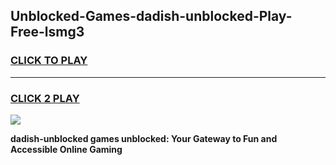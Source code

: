 
## Unblocked-Games-dadish-unblocked-Play-Free-lsmg3
<h3>
<a href="https://premium76.site?title=dadish-unblocked&ref=18A1">CLICK TO PLAY</a></h3>
<hr>

<h3>
<a href="https://premium76.site?title=dadish-unblocked&ref=18A1">CLICK 2 PLAY</a>
  
</h3>

<a href="https://premium76.site?title=dadish-unblocked&ref=18A1"><img src="https://clearcache.store/games.png"></a>


**dadish-unblocked games unblocked: Your Gateway to Fun and Accessible Online Gaming**
